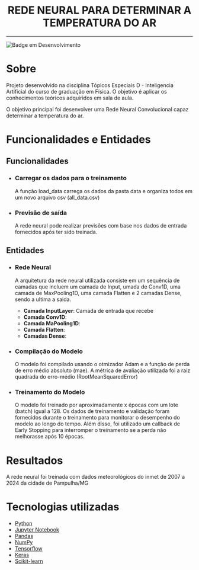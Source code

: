 <h1 align="center">
  REDE NEURAL PARA DETERMINAR A TEMPERATURA DO AR
</h1>

<hr>

![Badge em Desenvolvimento](http://img.shields.io/static/v1?label=STATUS&message=Completo&color=GREEN&style=for-the-badge)

# Sobre

 Projeto desenvolvido na disciplina Tópicos Especiais D - Inteligencia Artificial do curso de graduação em Física. O objetivo é aplicar os conhecimentos teóricos adquiridos em sala de aula.

 O objetivo principal foi desenvolver uma Rede Neural Convolucional capaz determinar a temperatura do ar.

# Funcionalidades e Entidades

## Funcionalidades
- ### Carregar os dados para o treinamento
  A função load_data carrega os dados da pasta data e organiza todos em um novo arquivo csv (all_data.csv)

- ### Previsão de saída
  A rede neural pode realizar previsões com base nos dados de entrada fornecidos após ter sido treinada.

## Entidades
- ### Rede Neural
  A arquitetura da rede neural utilizada consiste em um sequência de camadas que incluem um camada de Input, umada de Conv1D, uma camada de MaxPooling1D, uma camada Flatten e 2 camadas Dense, sendo a ultima a saida.

  - **Camada InputLayer**: Camada de entrada que recebe
  - **Camada Conv1D**:
  - **Camada MaPooling1D**:
  - **Camada Flatten**:
  - **Camadas Dense**:

- ### Compilação do Modelo
  O modelo foi compilado usando o otmizador Adam e a função de perda de erro médio absoluto (mae). A métrica de avaliação utilizada foi a raiz quadrada do erro-médio (RootMeanSquaredError)

- ### Treinamento do Modelo
  O modelo foi treinado por aproximadamente x épocas com um lote (batch) igual a 128. Os dados de treinamento e validação foram fornecidos durante o treinamento para monitorar o desempenho do modelo ao longo do tempo. Além disso, foi utilizado um callback de Early Stopping para interromper o treinamento se a perda não melhorasse após 10 épocas.

# Resultados

A rede neural foi treinada com dados meteorológicos do inmet de 2007 a 2024 da cidade de Pampulha/MG

# Tecnologias utilizadas

- [Python](https://www.python.org)
- [Jupyter Notebook](https://jupyter.org)
- [Pandas](https://pandas.pydata.org)
- [NumPy](https://numpy.org)
- [Tensorflow](https://www.tensorflow.org)
- [Keras](https://keras.io)
- [Scikit-learn](https://scikit-learn.org/stable/)
